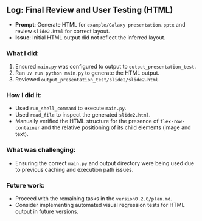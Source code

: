 ## Log: Final Review and User Testing (HTML)

- **Prompt**: Generate HTML for `example/Galaxy presentation.pptx` and review `slide2.html` for correct layout.
- **Issue**: Initial HTML output did not reflect the inferred layout.

### What I did:
1.  Ensured `main.py` was configured to output to `output_presentation_test`.
2.  Ran `uv run python main.py` to generate the HTML output.
3.  Reviewed `output_presentation_test/slide2/slide2.html`.

### How I did it:
- Used `run_shell_command` to execute `main.py`.
- Used `read_file` to inspect the generated `slide2.html`.
- Manually verified the HTML structure for the presence of `flex-row-container` and the relative positioning of its child elements (image and text).

### What was challenging:
- Ensuring the correct `main.py` and output directory were being used due to previous caching and execution path issues.

### Future work:
- Proceed with the remaining tasks in the `version0.2.0/plan.md`.
- Consider implementing automated visual regression tests for HTML output in future versions.
